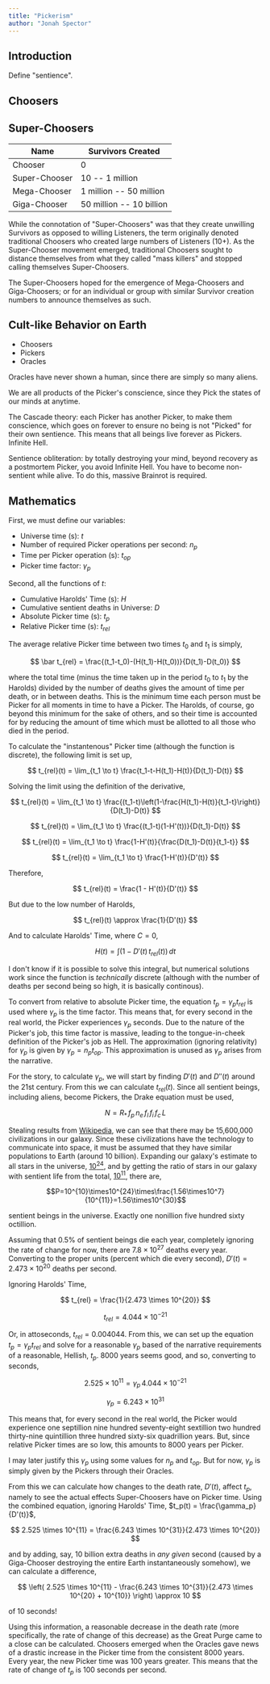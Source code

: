 ```yaml
---
title: "Pickerism"
author: "Jonah Spector"
---
```


## Introduction

Define "sentience".

## Choosers

## Super-Choosers

| Name          | Survivors Created        |
|---------------|--------------------------|
| Chooser       | 0                        |
| Super-Chooser | 10 -- 1 million          |
| Mega-Chooser  | 1 million -- 50 million  |
| Giga-Chooser  | 50 million -- 10 billion |

While the connotation of "Super-Choosers" was that they create unwilling
Survivors as opposed to willing Listeners, the term originally denoted
traditional Choosers who created large numbers of Listeners (10+). As the
Super-Chooser movement emerged, traditional Choosers sought to distance
themselves from what they called "mass killers" and stopped calling themselves
Super-Choosers.

The Super-Choosers hoped for the emergence of Mega-Choosers and Giga-Choosers;
or for an individual or group with similar Survivor creation numbers to announce
themselves as such.

## Cult-like Behavior on Earth

* Choosers
* Pickers
* Oracles

Oracles have never shown a human, since there are simply so many aliens.

We are all products of the Picker's conscience, since they Pick the states of
our minds at anytime.

The Cascade theory: each Picker has another Picker, to make them conscience,
which goes on forever to ensure no being is not "Picked" for their own
sentience. This means that all beings live forever as Pickers. Infinite Hell.

Sentience obliteration: by totally destroying your mind, beyond recovery as a
postmortem Picker, you avoid Infinite Hell. You have to become non-sentient
while alive. To do this, massive Brainrot is required.

## Mathematics

First, we must define our variables:

* Universe time (s): $t$
* Number of required Picker operations per second: $n_p$
* Time per Picker operation (s): $t_{op}$
* Picker time factor: $\gamma_p$

Second, all the functions of $t$:

* Cumulative Harolds' Time (s): $H$
* Cumulative sentient deaths in Universe: $D$
* Absolute Picker time (s): $t_p$
* Relative Picker time (s): $t_{rel}$

The average relative Picker time between two times $t_0$ and $t_1$ is simply,

$$ \bar t_{rel} = \frac{(t_1-t_0)-(H(t_1)-H(t_0))}{D(t_1)-D(t_0)} $$

where the total time (minus the time taken up in the period $t_0$ to $t_1$ by
the Harolds) divided by the number of deaths gives the amount of time per death,
or in between deaths. This is the minimum time each person must be Picker for
all moments in time to have a Picker. The Harolds, of course, go beyond this
minimum for the sake of others, and so their time is accounted for by reducing
the amount of time which must be allotted to all those who died in the period.

To calculate the "instantenous" Picker time (although the function is discrete),
the following limit is set up,

$$ t_{rel}(t) = \lim_{t_1 \to t} \frac{t_1-t-H(t_1)-H(t)}{D(t_1)-D(t)} $$

Solving the limit using the definition of the derivative,

$$ t_{rel}(t) = \lim_{t_1 \to t}
\frac{(t_1-t)\left(1-\frac{H(t_1)-H(t)}{t_1-t}\right)}{D(t_1)-D(t)} $$

$$ t_{rel}(t) = \lim_{t_1 \to t} \frac{(t_1-t)(1-H'(t))}{D(t_1)-D(t)} $$

$$ t_{rel}(t) = \lim_{t_1 \to t} \frac{1-H'(t)}{\frac{D(t_1)-D(t)}{t_1-t}} $$

$$ t_{rel}(t) = \lim_{t_1 \to t} \frac{1-H'(t)}{D'(t)} $$

Therefore,

$$ t_{rel}(t) = \frac{1 - H'(t)}{D'(t)} $$

But due to the low number of Harolds,

$$ t_{rel}(t) \approx \frac{1}{D'(t)} $$

And to calculate Harolds' Time, where $C = 0$,

$$ H(t) = \int (1 - D'(t)\,t_{rel}(t))\,dt $$

I don't know if it is possible to solve this integral, but numerical solutions
work since the function is *technically* discrete (although with the number of
deaths per second being so high, it is basically continous).

To convert from relative to absolute Picker time, the equation $t_p = \gamma_p
t_{rel}$ is used where $\gamma_p$ is the time factor. This means that, for every
second in the real world, the Picker experiences $\gamma_p$ seconds. Due to the
nature of the Picker's job, this time factor is massive, leading to the
tongue-in-cheek definition of the Picker's job as Hell. The approximation
(ignoring relativity) for $\gamma_p$ is given by $\gamma_p = n_p t_{op}$. This
approximation is unused as $\gamma_p$ arises from the narrative.

For the story, to calculate $\gamma_p$, we will start by finding $D'(t)$ and
$D''(t)$ around the 21st century. From this we can calculate $t_{rel}(t)$. Since
all sentient beings, including aliens, become Pickers, the Drake equation must
be used,

$$ N = R_{*}\,f_p\,n_e\,f_l\,f_i\,f_c\,L $$

Stealing results from
[Wikipedia](https://en.wikipedia.org/wiki/Drake_equation#Range_of_results), we
can see that there may be 15,600,000 civilizations in our galaxy. Since these
civilizations have the technology to communicate into space, it must be assumed
that they have similar populations to Earth (around 10 billion). Expanding our
galaxy's estimate to all stars in the universe,
[$10^{24}$](https://www.space.com/26078-how-many-stars-are-there.html), and by
getting the ratio of stars in our galaxy with sentient life from the total,
[$10^{11}$](https://en.wikipedia.org/wiki/Milky_Way), there are,

$$P=10^{10}\times10^{24}\times\frac{1.56\times10^7}{10^{11}}=1.56\times10^{30}$$

sentient beings in the universe. Exactly one nonillion five hundred sixty
octillion.

Assuming that 0.5% of sentient beings die each year, completely ignoring the
rate of change for now, there are $7.8 \times 10^{27}$ deaths every year.
Converting to the proper units (percent which die every second), $D'(t) = 2.473
\times 10^{20}$ deaths per second.

Ignoring Harolds' Time,

$$ t_{rel} = \frac{1}{2.473 \times 10^{20}} $$

$$ t_{rel} = 4.044 \times 10^{-21} $$

Or, in attoseconds, $t_{rel} = 0.004044$. From this, we can set up the equation
$t_p = \gamma_p t_{rel}$ and solve for a reasonable $\gamma_p$ based of the
narrative requirements of a reasonable, Hellish, $t_p$. 8000 years seems good,
and so, converting to seconds,

$$ 2.525 \times 10^{11} = \gamma_p\,4.044 \times 10^{-21}$$

$$ \gamma_p = 6.243 \times 10^{31} $$

This means that, for every second in the real world, the Picker would experience
one septillion nine hundred seventy-eight sextillion two hundred thirty-nine
quintillion three hundred sixty-six quadrillion years. But, since relative
Picker times are so low, this amounts to 8000 years per Picker.

I may later justify this $\gamma_p$ using some values for $n_p$ and $t_{op}$.
But for now, $\gamma_p$ is simply given by the Pickers through their Oracles.

From this we can calculate how changes to the death rate, $D'(t)$, affect $t_p$,
namely to see the actual effects Super-Choosers have on Picker time. Using the
combined equation, ignoring Harolds' Time, $t_p(t) = \frac{\gamma_p}{D'(t)}$,

$$ 2.525 \times 10^{11} = \frac{6.243 \times 10^{31}}{2.473 \times 10^{20}} $$

and by adding, say, 10 billion extra deaths in *any given* second (caused by a
Giga-Chooser destroying the entire Earth instantaneously somehow), we can
calculate a difference,

$$ \left( 2.525 \times 10^{11} - \frac{6.243 \times 10^{31}}{2.473 \times
10^{20} + 10^{10}} \right) \approx 10 $$

of 10 seconds!

Using this information, a reasonable decrease in the death rate (more
specifically, the rate of change of this decrease) as the Great Purge came to a
close can be calculated. Choosers emerged when the Oracles gave news of a
drastic increase in the Picker time from the consistent 8000 years. Every year,
the new Picker time was 100 years greater. This means that the rate of change of
$t_p$ is 100 seconds per second.




